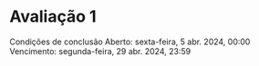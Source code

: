 # Avaliação 1
Condições de conclusão
Aberto: sexta-feira, 5 abr. 2024, 00:00
Vencimento: segunda-feira, 29 abr. 2024, 23:59

